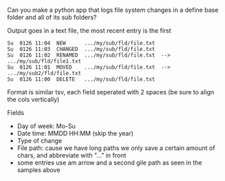 
Can you make a python app that logs file system changes in a define base folder and all of its sub folders?

Output goes in a text file, the most recent entry is the first

```
Su  0126 11:04  NEW      .../my/sub/fld/file.txt
Su  0126 11:03  CHANGED  .../my/sub/fld/file.txt
Su  0126 11:02  RENAMED  .../my/sub/fld/file.txt  -->  .../my/sub/fld/file1.txt
Su  0126 11:01  MOVED    .../my/sub/fld/file.txt  -->  .../my/sub2/fld/file.txt
Su  0126 11:00  DELETE   .../my/sub/fld/file.txt
```

Format is similar tsv, each field seperated with 2 spaces (be sure to align the cols vertically)

Fields

- Day of week: Mo-Su
- Date time:   MMDD HH:MM (skip the year)
- Type of change
- File path: cause we have long paths we only save a certain amount of chars, and abbreviate with "..." in front
- some entries use am arrow and a second gile path as seen in the samples above
